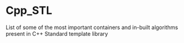 # Cpp_STL
List of some of the most important containers and in-built algorithms present in C++ Standard template library
